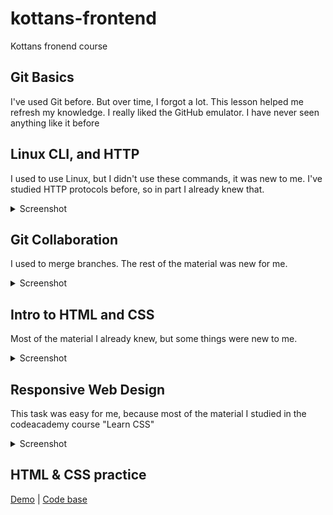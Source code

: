 # kottans-frontend
Kottans fronend course
## Git Basics
I've used Git before. But over time, I forgot a lot.
This lesson helped me refresh my knowledge.
I really liked the GitHub emulator. I have never seen anything like it before

## Linux CLI, and HTTP
I used to use Linux, but I didn't use these commands, it was new to me.
I've studied HTTP protocols before, so in part I already knew that.
<details>
<summary>Screenshot</summary>

![linux-01](https://raw.githubusercontent.com/Harnytskyi/kottans-frontend/main/task_linux_cli/1.png)
![linux-02](https://raw.githubusercontent.com/Harnytskyi/kottans-frontend/main/task_linux_cli/2.png)
![linux-03](https://raw.githubusercontent.com/Harnytskyi/kottans-frontend/main/task_linux_cli/3.png)
![linux-04](https://raw.githubusercontent.com/Harnytskyi/kottans-frontend/main/task_linux_cli/4.png)
</details>

## Git Collaboration
I used to merge branches. The rest of the material was new for me.
<details>
<summary>Screenshot</summary>

![git-collab-01](https://raw.githubusercontent.com/Harnytskyi/kottans-frontend/main/task_git_collaboration/1.png)
![git-collab-02](https://raw.githubusercontent.com/Harnytskyi/kottans-frontend/main/task_git_collaboration/2.png)
</details>

## Intro to HTML and CSS
Most of the material I already knew, but some things were new to me.
<details>
<summary>Screenshot</summary>

![html-css-1](https://raw.githubusercontent.com/Harnytskyi/kottans-frontend/main/task_html_css_intro/1.png)
</details>

## Responsive Web Design
This task was easy for me, because most of the material I studied in the codeacademy course "Learn CSS"
<details>
<summary>Screenshot</summary>

![responsive-1](https://raw.githubusercontent.com/Harnytskyi/kottans-frontend/main/task_responsive_web_design/1.png)
</details>

## HTML & CSS practice
[Demo](https://harnytskyi.github.io/kottans-frontend/html_css_popup/) |
[Code base](https://github.com/Harnytskyi/kottans-frontend/tree/main/html_css_popup)
